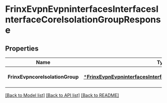 # FrinxEvpnEvpninterfacesInterfacesInterfaceCoreIsolationGroupResponse

## Properties
Name | Type | Description | Notes
------------ | ------------- | ------------- | -------------
**FrinxEvpncoreIsolationGroup** | [***FrinxEvpnEvpninterfacesInterfacesInterfaceCoreIsolationGroup**](frinx.evpn.evpninterfaces.interfaces.interface.CoreIsolationGroup.md) |  | [optional] [default to null]

[[Back to Model list]](../README.md#documentation-for-models) [[Back to API list]](../README.md#documentation-for-api-endpoints) [[Back to README]](../README.md)


